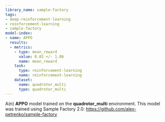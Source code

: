 ```yaml
---
library_name: sample-factory
tags:
- deep-reinforcement-learning
- reinforcement-learning
- sample-factory
model-index:
- name: APPO
  results:
  - metrics:
    - type: mean_reward
      value: 0.03 +/- 1.86
      name: mean_reward
    task:
      type: reinforcement-learning
      name: reinforcement-learning
    dataset:
      name: quadrotor_multi
      type: quadrotor_multi
---
```


A(n) **APPO** model trained on the **quadrotor_multi** environment.
This model was trained using Sample Factory 2.0: https://github.com/alex-petrenko/sample-factory
    